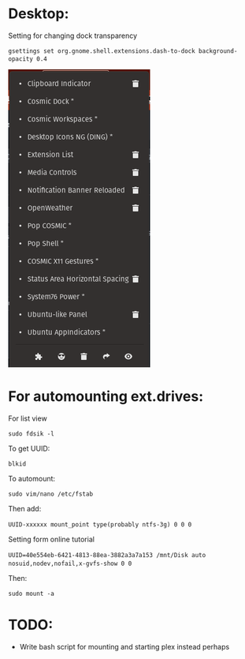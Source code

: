 # Desktop:

Setting for changing dock transparency

```
gsettings set org.gnome.shell.extensions.dash-to-dock background-opacity 0.4
```

![Result](./extensions.png)


# For automounting ext.drives:

For list view
```
sudo fdsik -l
```
To get UUID:
```
blkid
```
To automount:
```
sudo vim/nano /etc/fstab
```
Then add:

```UUID-xxxxxx mount_point type(probably ntfs-3g) 0 0 0```

Setting form online tutorial

```UUID=40e554eb-6421-4813-88ea-3882a3a7a153 /mnt/Disk auto nosuid,nodev,nofail,x-gvfs-show 0 0```

Then:
``` 
sudo mount -a
```

# TODO: 
* Write bash script for mounting and starting plex instead perhaps
